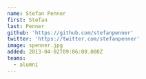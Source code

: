 ```yaml
---
name: Stefan Penner
first: Stefan
last: Penner
github: 'https://github.com/stefanpenner'
twitter: 'https://twitter.com/stefanpenner'
image: spenner.jpg
added: 2013-04-02T09:06:00.000Z
teams:
  - alumni
---
```

